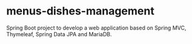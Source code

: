 # menus-dishes-management
Spring Boot project to develop a web application based on Spring MVC, Thymeleaf, Spring Data JPA and MariaDB.

